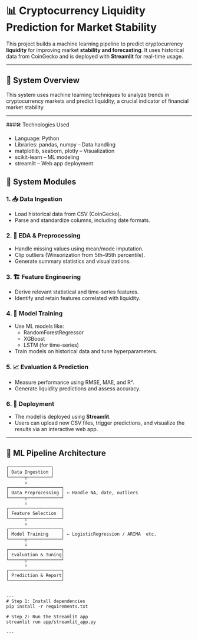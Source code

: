 # 📊 Cryptocurrency Liquidity Prediction for Market Stability

This project builds a machine learning pipeline to predict cryptocurrency **liquidity** for improving market **stability and forecasting**. It uses historical data from CoinGecko and is deployed with **Streamlit** for real-time usage.

---

## 🧩 System Overview

This system uses machine learning techniques to analyze trends in cryptocurrency markets and predict liquidity, a crucial indicator of financial market stability.

---

###🛠️ Technologies Used

- Language: Python
- Libraries: pandas, numpy – Data handling
- matplotlib, seaborn, plotly – Visualization
- scikit-learn – ML modeling
- streamlit – Web app deployment

## 🧱 System Modules

### 1. 📥 Data Ingestion
- Load historical data from CSV (CoinGecko).
- Parse and standardize columns, including date formats.

### 2. 🧼 EDA & Preprocessing
- Handle missing values using mean/mode imputation.
- Clip outliers (Winsorization from 5th–95th percentile).
- Generate summary statistics and visualizations.

### 3. 🏗️ Feature Engineering
- Derive relevant statistical and time-series features.
- Identify and retain features correlated with liquidity.

### 4. 🤖 Model Training
- Use ML models like:
  - RandomForestRegressor
  - XGBoost
  - LSTM (for time-series)
- Train models on historical data and tune hyperparameters.

### 5. 📈 Evaluation & Prediction
- Measure performance using RMSE, MAE, and R².
- Generate liquidity predictions and assess accuracy.

### 6. 🚀 Deployment
- The model is deployed using **Streamlit**.
- Users can upload new CSV files, trigger predictions, and visualize the results via an interactive web app.

---

## 🔁 ML Pipeline Architecture

```plaintext
┌────────────────┐
│ Data Ingestion │
└──────┬─────────┘
       ↓
┌────────────────────┐
│ Data Preprocessing │ ← Handle NA, date, outliers
└──────┬─────────────┘
       ↓
┌────────────────────┐
│ Feature Selection  │
└──────┬─────────────┘
       ↓
┌────────────────────┐
│ Model Training     │ ← LogisticRegression / ARIMA  etc.
└──────┬─────────────┘
       ↓
┌────────────────────┐
│ Evaluation & Tuning│
└──────┬─────────────┘
       ↓
┌────────────────────┐
│ Prediction & Report│
└────────────────────┘


---
# Step 1: Install dependencies
pip install -r requirements.txt

# Step 2: Run the Streamlit app
streamlit run app/streamlit_app.py

---


